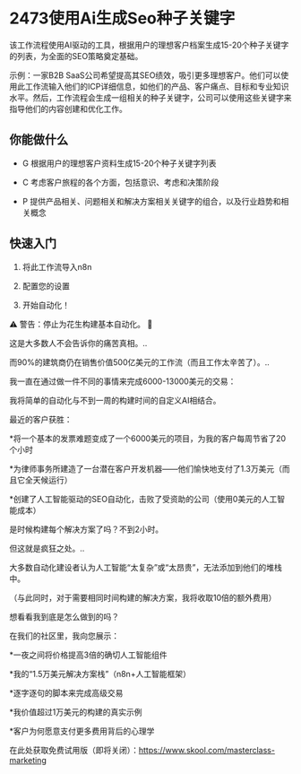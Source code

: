# 2473使用Ai生成Seo种子关键字

该工作流程使用AI驱动的工具，根据用户的理想客户档案生成15-20个种子关键字的列表，为全面的SEO策略奠定基础。

示例：一家B2B SaaS公司希望提高其SEO绩效，吸引更多理想客户。他们可以使用此工作流输入他们的ICP详细信息，如他们的产品、客户痛点、目标和专业知识水平。然后，工作流程会生成一组相关的种子关键字，公司可以使用这些关键字来指导他们的内容创建和优化工作。

## 你能做什么

- G 根据用户的理想客户资料生成15-20个种子关键字列表

- C 考虑客户旅程的各个方面，包括意识、考虑和决策阶段

- P 提供产品相关、问题相关和解决方案相关关键字的组合，以及行业趋势和相关概念

## 快速入门

1.  将此工作流导入n8n

2.  配置您的设置

3.  开始自动化！

⚠️ 警告：停止为花生构建基本自动化。 🚫

这是大多数人不会告诉你的痛苦真相。..

而90%的建筑商仍在销售价值500亿美元的工作流（而且工作太辛苦了）。..

我一直在通过做一件不同的事情来完成6000-13000美元的交易：

我将简单的自动化与不到一周的构建时间的自定义AI相结合。

最近的客户获胜：

*将一个基本的发票难题变成了一个6000美元的项目，为我的客户每周节省了20个小时

*为律师事务所建造了一台潜在客户开发机器——他们愉快地支付了1.3万美元（而且它全天候运行）

*创建了人工智能驱动的SEO自动化，击败了受资助的公司（使用0美元的人工智能成本）

是时候构建每个解决方案了吗？不到2小时。

但这就是疯狂之处。..

大多数自动化建设者认为人工智能“太复杂”或“太昂贵”，无法添加到他们的堆栈中。

（与此同时，对于需要相同时间构建的解决方案，我将收取10倍的额外费用）

想看看我到底是怎么做到的吗？

在我们的社区里，我向您展示：

*一夜之间将价格提高3倍的确切人工智能组件

*我的“1.5万美元解决方案栈”（n8n+人工智能框架）

*逐字逐句的脚本来完成高级交易

*我价值超过1万美元的构建的真实示例

*客户为何愿意支付更多费用背后的心理学

在此处获取免费试用版（即将关闭）：https://www.skool.com/masterclass-marketing

